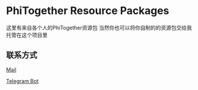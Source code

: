 # PhiTogether Resource Packages
这里有来自各个人的PhiTogether资源包
当然你也可以将你自制的的资源包交给我托管在这个项目里
## 联系方式
[Mail](mailto:realtvop@realtvop.eu.org)

[Telegram Bot](https://t.me/ptresuploadBot)
